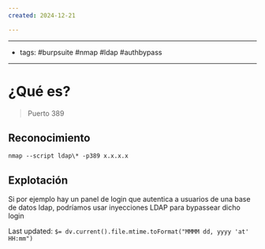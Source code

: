 ```yaml
---
created: 2024-12-21

---
```

---------
- tags: #burpsuite #nmap #ldap #authbypass 
-------------
# ¿Qué es?
> Puerto 389


## Reconocimiento

	nmap --script ldap\* -p389 x.x.x.x


## Explotación
Si por ejemplo hay un panel de login que autentica a usuarios de una base de datos ldap, podríamos usar inyecciones LDAP para bypassear dicho login


Last updated: `$= dv.current().file.mtime.toFormat("MMMM dd, yyyy 'at' HH:mm")`
